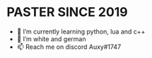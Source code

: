 # PASTER SINCE 2019

- 🌱 I’m currently learning python, lua and c++
- 💞️ I’m white and german
- 📫 Reach me on discord Auxy#1747



<!---
Auxkabel1337/Auxkabel1337 is a ✨ special ✨ repository because its `README.md` (this file) appears on your GitHub profile.
You can click the Preview link to take a look at your changes.
--->
